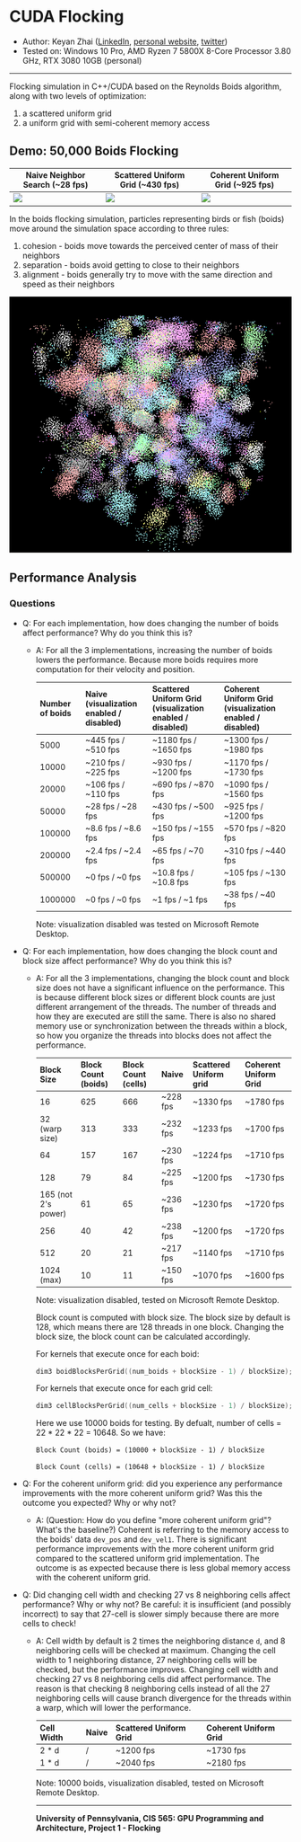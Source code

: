 # CUDA Flocking

* Author: Keyan Zhai ([LinkedIn](https://www.linkedin.com/in/keyanzhai), [personal website](https://keyanzhai.github.io/), [twitter](https://twitter.com/KeyanZhai31533))
* Tested on: Windows 10 Pro, AMD Ryzen 7 5800X 8-Core Processor 3.80 GHz, RTX 3080 10GB (personal)

---

Flocking simulation in C++/CUDA based on the Reynolds Boids algorithm, along with two levels of
optimization: 
1. a scattered uniform grid 
2. a uniform grid with semi-coherent memory access

## Demo: 50,000 Boids Flocking

| Naive Neighbor Search (~28 fps) | Scattered Uniform Grid (~430 fps) | Coherent Uniform Grid (~925 fps) |
| --- | --- | --- |
| ![](images/naive.gif) | ![](images/scattered.gif) | ![](images/coherent.gif) |

In the boids flocking simulation, particles representing birds or fish
(boids) move around the simulation space according to three rules:

1. cohesion - boids move towards the perceived center of mass of their neighbors
2. separation - boids avoid getting to close to their neighbors
3. alignment - boids generally try to move with the same direction and speed as
their neighbors


![](images/boids.png)



## Performance Analysis

### Questions

* Q: For each implementation, how does changing the number of boids affect performance? Why do you think this is?
  * A: For all the 3 implementations, increasing the number of boids lowers the performance. Because more boids requires more computation for their velocity and position.

    | Number of boids | Naive (visualization enabled / disabled)| Scattered Uniform Grid (visualization enabled / disabled) | Coherent Uniform Grid (visualization enabled / disabled) | 
    | ----------- | ----------- | ----------- | ----------- |
    | 5000    | ~445 fps / ~510 fps  |  ~1180 fps / ~1650 fps  |   ~1300 fps / ~1980 fps    |
    | 10000   | ~210 fps / ~225 fps  | ~930 fps / ~1200 fps  | ~1170 fps / ~1730 fps    |
    | 20000   | ~106 fps / ~110 fps  | ~690 fps / ~870 fps   | ~1090 fps / ~1560 fps    |
    | 50000   | ~28 fps / ~28 fps  | ~430 fps / ~500 fps  | ~925 fps / ~1200 fps    | 
    | 100000  | ~8.6 fps / ~8.6 fps  | ~150 fps / ~155 fps   |  ~570 fps / ~820 fps     |
    | 200000  | ~2.4 fps / ~2.4 fps   | ~65 fps / ~70 fps  | ~310 fps / ~440 fps     |
    | 500000  | ~0 fps / ~0 fps   | ~10.8 fps / ~10.8 fps  | ~105 fps / ~130 fps     |
    | 1000000 | ~0 fps / ~0 fps   | ~1 fps / ~1 fps  | ~38 fps / ~40 fps    |

    Note: visualization disabled was tested on Microsoft Remote Desktop.

* Q: For each implementation, how does changing the block count and block size affect performance? Why do you think this is?

  * A: For all the 3 implementations, changing the block count and block size does not have a significant influence on the performance. This is because different block sizes or different block counts are just different arrangement of the threads. The number of threads and how they are executed are still the same. There is also no shared memory use or synchronization between the threads within a block, so how you organize the threads into blocks does not affect the performance.
  
    | Block Size | Block Count (boids) | Block Count (cells) | Naive | Scattered Uniform grid | Coherent Uniform Grid | 
    | ----------- | ----------- | ----------- | ----------- | --- | --- |
    | 16 | 625 |  666   |  ~228 fps   | ~1330 fps  |   ~1780 fps |
    | 32 (warp size) | 313 | 333 | ~232  fps  | ~1233 fps  |  ~1700 fps    |
    | 64 | 157 | 167 | ~230  fps  | ~1224 fps  | ~1710 fps    |
    | 128 | 79 | 84  |  ~225 fps  |  ~1200 fps  |   ~1730 fps    |
    | 165 (not 2's power) | 61 | 65 | ~236 fps  | ~1230 fps  | ~1720 fps |
    | 256 | 40 | 42 | ~238 fps  | ~1200 fps  | ~1720 fps    | 
    | 512  | 20 | 21 | ~217 fps  |  ~1140 fps | ~1710 fps |
    | 1024 (max) | 10 | 11 | ~150 fps | ~1070 fps | ~1600 fps | 

    Note: visualization disabled, tested on Microsoft Remote Desktop.

    Block count is computed with block size. The block size by default is 128, which means there are 128 threads in one block. Changing the block size, the block count can be calculated accordingly. 

    For kernels that execute once for each boid:
    ```C++
    dim3 boidBlocksPerGrid((num_boids + blockSize - 1) / blockSize);
    ```

    For kernels that execute once for each grid cell:
    ```C++
    dim3 cellBlocksPerGrid((num_cells + blockSize - 1) / blockSize);
    ```

    Here we use 10000 boids for testing. By defualt, number of cells = 22 * 22 * 22 = 10648. So we have:
    
    ```
    Block Count (boids) = (10000 + blockSize - 1) / blockSize
    ```

    ```
    Block Count (cells) = (10648 + blockSize - 1) / blockSize
    ```

* Q: For the coherent uniform grid: did you experience any performance improvements with the more coherent uniform grid? Was this the outcome you expected? Why or why not?
  * A: (Question: How do you define "more coherent uniform grid"? What's the baseline?) Coherent is referring to the memory access to the boids' data `dev_pos` and `dev_vel1`. There is significant performance improvements with the more coherent uniform grid compared to the scattered uniform grid implementation. The outcome is as expected because there is less global memory access with the coherent uniform grid.


* Q: Did changing cell width and checking 27 vs 8 neighboring cells affect performance? Why or why not? Be careful: it is insufficient (and possibly incorrect) to say that 27-cell is slower simply because there are more cells to check!
  * A: Cell width by default is 2 times the neighboring distance `d`, and 8 neighboring cells will be checked at maximum. Changing the cell width to 1 neighboring distance, 27 neighboring cells will be checked, but the performance improves.
  Changing cell width and checking 27 vs 8 neighboring cells did affect performance. The reason is that checking 8 neighboring cells instead of all the 27 neighboring cells will cause branch divergence for the threads within a warp, which will lower the performance.

    | Cell Width | Naive | Scattered Uniform Grid | Coherent Uniform Grid | 
    | ----------- | ----------- | ----------- | ----------- |
    | 2 * d   | / |  ~1200 fps  |   ~1730 fps    |
    | 1 * d   | / |  ~2040 fps  | ~2180 fps    |

    Note: 10000 boids, visualization disabled, tested on Microsoft Remote Desktop.

    ---

    **University of Pennsylvania, CIS 565: GPU Programming and Architecture,
Project 1 - Flocking**